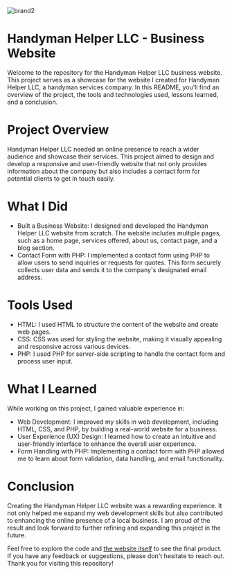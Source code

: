 ![brand2](https://github.com/CLizardi/handyman_webpage/assets/52866379/f4a4b9cd-dd9e-490b-b1d6-5f3fddbfedce)

# Handyman Helper LLC - Business Website
Welcome to the repository for the Handyman Helper LLC business website. This project serves as a showcase for the website I created for Handyman Helper LLC, a handyman services company. In this README, you'll find an overview of the project, the tools and technologies used, lessons learned, and a conclusion.

# Project Overview
Handyman Helper LLC needed an online presence to reach a wider audience and showcase their services. This project aimed to design and develop a responsive and user-friendly website that not only provides information about the company but also includes a contact form for potential clients to get in touch easily.

# What I Did
* Built a Business Website: I designed and developed the Handyman Helper LLC website from scratch. The website includes multiple pages, such as a home page, services offered, about us, contact page, and a blog section.
* Contact Form with PHP: I implemented a contact form using PHP to allow users to send inquiries or requests for quotes. This form securely collects user data and sends it to the company's designated email address.

# Tools Used
* HTML: I used HTML to structure the content of the website and create web pages.
* CSS: CSS was used for styling the website, making it visually appealing and responsive across various devices.
* PHP: I used PHP for server-side scripting to handle the contact form and process user input.

# What I Learned
While working on this project, I gained valuable experience in:

* Web Development: I improved my skills in web development, including HTML, CSS, and PHP, by building a real-world website for a business.
* User Experience (UX) Design: I learned how to create an intuitive and user-friendly interface to enhance the overall user experience.
* Form Handling with PHP: Implementing a contact form with PHP allowed me to learn about form validation, data handling, and email functionality.

# Conclusion
Creating the Handyman Helper LLC website was a rewarding experience. It not only helped me expand my web development skills but also contributed to enhancing the online presence of a local business. I am proud of the result and look forward to further refining and expanding this project in the future.

Feel free to explore the code and [the website itself](https://hhhandymanllc.com/) to see the final product. If you have any feedback or suggestions, please don't hesitate to reach out. Thank you for visiting this repository!

